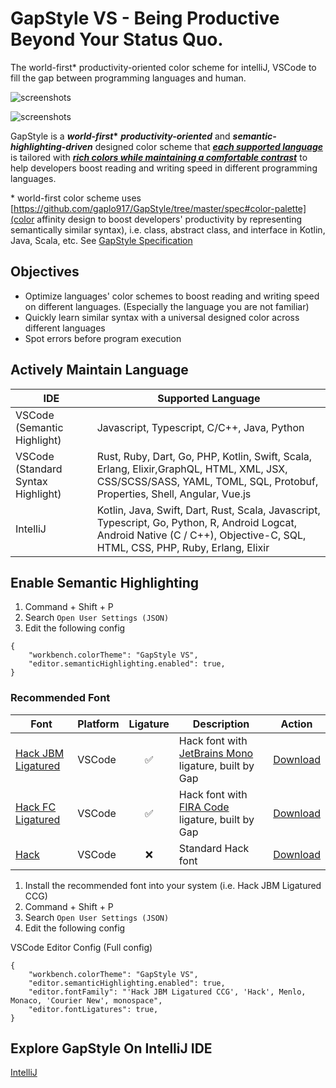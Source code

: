 # GapStyle VS - Being Productive Beyond Your Status Quo.

The world-first\* productivity-oriented color scheme for intelliJ, VSCode to fill the gap between programming languages
and human.

![screenshots](https://cdn.jsdelivr.net/gh/gaplo917/GapStyle@master/preview/GapStyleVS.png)

![screenshots](https://cdn.jsdelivr.net/gh/gaplo917/GapStyle@master/vscode/screenshots/sample.ts.png)

GapStyle is a **_world-first_\*** **_productivity-oriented_** and **_semantic-highlighting-driven_** designed color
scheme that **_[each supported language](#actively-maintain-language)_** is tailored with
**_[rich colors while maintaining a comfortable contrast](#gapstyle-specification)_** to help developers boost reading
and writing speed in different programming languages.

\* world-first color scheme uses [https://github.com/gaplo917/GapStyle/tree/master/spec#color-palette](color affinity
design to boost developers' productivity by representing semantically similar syntax), i.e. class, abstract class, and
interface in Kotlin, Java, Scala, etc. See
[GapStyle Specification](https://github.com/gaplo917/GapStyle/tree/master/spec#color-palette)

## Objectives

- Optimize languages' color schemes to boost reading and writing speed on different languages. (Especially the language
  you are not familiar)
- Quickly learn similar syntax with a universal designed color across different languages
- Spot errors before program execution

## Actively Maintain Language

| IDE                                | Supported Language                                                                                                                                                              |
| ---------------------------------- | ------------------------------------------------------------------------------------------------------------------------------------------------------------------------------- |
| VSCode (Semantic Highlight)        | Javascript, Typescript, C/C++, Java, Python                                                                                                                                     |
| VSCode (Standard Syntax Highlight) | Rust, Ruby, Dart, Go, PHP, Kotlin, Swift, Scala, Erlang, Elixir,GraphQL, HTML, XML, JSX, CSS/SCSS/SASS, YAML, TOML, SQL, Protobuf, Properties, Shell, Angular, Vue.js           |
| IntelliJ                           | Kotlin, Java, Swift, Dart, Rust, Scala, Javascript, Typescript, Go, Python, R, Android Logcat, Android Native (C / C++), Objective-C, SQL, HTML, CSS, PHP, Ruby, Erlang, Elixir |

## Enable Semantic Highlighting

1. Command + Shift + P
2. Search `Open User Settings (JSON)`
3. Edit the following config

```
{
    "workbench.colorTheme": "GapStyle VS",
    "editor.semanticHighlighting.enabled": true,
}
```

### Recommended Font

| Font                                                             | Platform | Ligature | Description                                                                                        |                             Action                              |
| ---------------------------------------------------------------- | -------- | :------: | -------------------------------------------------------------------------------------------------- | :-------------------------------------------------------------: |
| [Hack JBM Ligatured](https://github.com/gaplo917/Ligatured-Hack) | VSCode   |    ✅    | Hack font with [JetBrains Mono](https://github.com/JetBrains/JetBrainsMono) ligature, built by Gap | [Download](https://github.com/gaplo917/Ligatured-Hack/releases) |
| [Hack FC Ligatured](https://github.com/gaplo917/Ligatured-Hack)  | VSCode   |    ✅    | Hack font with [FIRA Code](https://github.com/tonsky/FiraCode) ligature, built by Gap              | [Download](https://github.com/gaplo917/Ligatured-Hack/releases) |
| [Hack](https://github.com/source-foundry/Hack)                   | VSCode   |    ❌    | Standard Hack font                                                                                 |   [Download](https://github.com/source-foundry/Hack/releases)   |

1. Install the recommended font into your system (i.e. Hack JBM Ligatured CCG)
2. Command + Shift + P
3. Search `Open User Settings (JSON)`
4. Edit the following config

VSCode Editor Config (Full config)

```
{
    "workbench.colorTheme": "GapStyle VS",
    "editor.semanticHighlighting.enabled": true,
    "editor.fontFamily": "'Hack JBM Ligatured CCG', 'Hack', Menlo, Monaco, 'Courier New', monospace",
    "editor.fontLigatures": true,
}
```

## Explore GapStyle On IntelliJ IDE

[IntelliJ](https://github.com/gaplo917/GapStyle)
